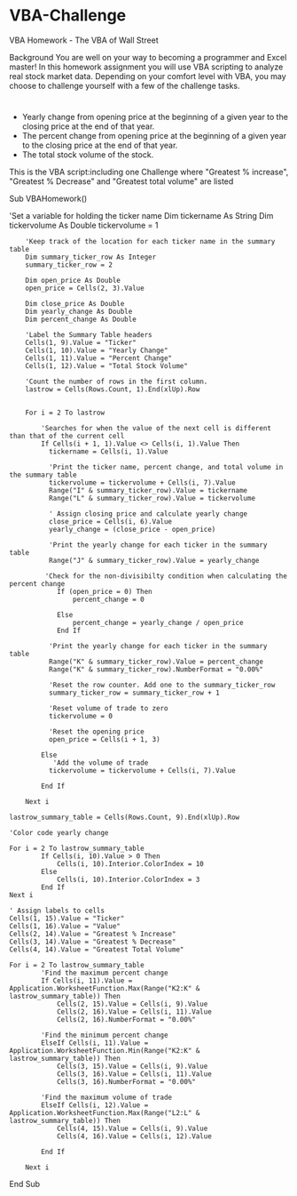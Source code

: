 # VBA-Challenge

VBA Homework - The VBA of Wall Street

Background
You are well on your way to becoming a programmer and Excel master! In this homework assignment you will use VBA scripting to analyze real stock market data. Depending on your comfort level with VBA, you may choose to challenge yourself with a few of the challenge tasks.
 
# 
- Yearly change from opening price at the beginning of a given year to the closing price at the end of that year.
- The percent change from opening price at the beginning of a given year to the closing price at the end of that year.
- The total stock volume of the stock.

This is the VBA script:including one Challenge where 
"Greatest % increase", "Greatest % Decrease" and "Greatest total volume" are listed

Sub VBAHomework()

'Set a variable for holding the ticker name
        Dim tickername As String
        Dim tickervolume As Double
        tickervolume = 1

        'Keep track of the location for each ticker name in the summary table
        Dim summary_ticker_row As Integer
        summary_ticker_row = 2
        
        Dim open_price As Double
        open_price = Cells(2, 3).Value
        
        Dim close_price As Double
        Dim yearly_change As Double
        Dim percent_change As Double

        'Label the Summary Table headers
        Cells(1, 9).Value = "Ticker"
        Cells(1, 10).Value = "Yearly Change"
        Cells(1, 11).Value = "Percent Change"
        Cells(1, 12).Value = "Total Stock Volume"

        'Count the number of rows in the first column.
        lastrow = Cells(Rows.Count, 1).End(xlUp).Row


        For i = 2 To lastrow

            'Searches for when the value of the next cell is different than that of the current cell
            If Cells(i + 1, 1).Value <> Cells(i, 1).Value Then
              tickername = Cells(i, 1).Value

              'Print the ticker name, percent change, and total volume in the summary table
              tickervolume = tickervolume + Cells(i, 7).Value
              Range("I" & summary_ticker_row).Value = tickername
              Range("L" & summary_ticker_row).Value = tickervolume

              ' Assign closing price and calculate yearly change
              close_price = Cells(i, 6).Value
              yearly_change = (close_price - open_price)
              
              'Print the yearly change for each ticker in the summary table
              Range("J" & summary_ticker_row).Value = yearly_change

             'Check for the non-divisibilty condition when calculating the percent change
                If (open_price = 0) Then
                    percent_change = 0

                Else
                    percent_change = yearly_change / open_price
                End If

              'Print the yearly change for each ticker in the summary table
              Range("K" & summary_ticker_row).Value = percent_change
              Range("K" & summary_ticker_row).NumberFormat = "0.00%"
   
              'Reset the row counter. Add one to the summary_ticker_row
              summary_ticker_row = summary_ticker_row + 1

              'Reset volume of trade to zero
              tickervolume = 0

              'Reset the opening price
              open_price = Cells(i + 1, 3)
            
            Else
               'Add the volume of trade
              tickervolume = tickervolume + Cells(i, 7).Value

            End If
        
        Next i

    lastrow_summary_table = Cells(Rows.Count, 9).End(xlUp).Row
    
    'Color code yearly change
    
    For i = 2 To lastrow_summary_table
            If Cells(i, 10).Value > 0 Then
                Cells(i, 10).Interior.ColorIndex = 10
            Else
                Cells(i, 10).Interior.ColorIndex = 3
            End If
    Next i
    
    ' Assign labels to cells
    Cells(1, 15).Value = "Ticker"
    Cells(1, 16).Value = "Value"
    Cells(2, 14).Value = "Greatest % Increase"
    Cells(3, 14).Value = "Greatest % Decrease"
    Cells(4, 14).Value = "Greatest Total Volume"
    
    For i = 2 To lastrow_summary_table
            'Find the maximum percent change
            If Cells(i, 11).Value = Application.WorksheetFunction.Max(Range("K2:K" & lastrow_summary_table)) Then
                Cells(2, 15).Value = Cells(i, 9).Value
                Cells(2, 16).Value = Cells(i, 11).Value
                Cells(2, 16).NumberFormat = "0.00%"

            'Find the minimum percent change
            ElseIf Cells(i, 11).Value = Application.WorksheetFunction.Min(Range("K2:K" & lastrow_summary_table)) Then
                Cells(3, 15).Value = Cells(i, 9).Value
                Cells(3, 16).Value = Cells(i, 11).Value
                Cells(3, 16).NumberFormat = "0.00%"
            
            'Find the maximum volume of trade
            ElseIf Cells(i, 12).Value = Application.WorksheetFunction.Max(Range("L2:L" & lastrow_summary_table)) Then
                Cells(4, 15).Value = Cells(i, 9).Value
                Cells(4, 16).Value = Cells(i, 12).Value
                
            End If
            
        Next i
        
End Sub

